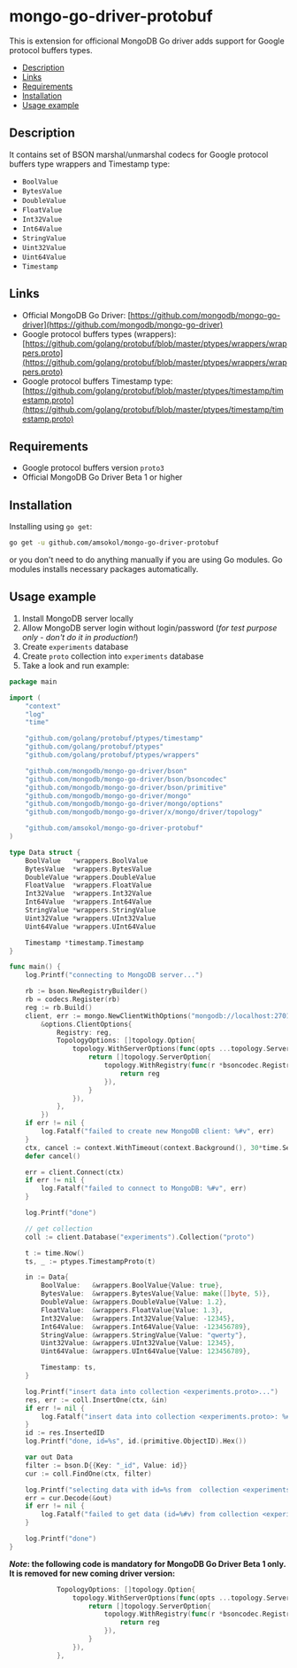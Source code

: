 # mongo-go-driver-protobuf

This is extension for officional MongoDB Go driver adds support for Google protocol buffers types.

- [Description](#description)
- [Links](#links)
- [Requirements](#requirements)
- [Installation](#installation)
- [Usage example](#usage-example)

## Description

It contains set of BSON marshal/unmarshal codecs for Google protocol buffers type wrappers and Timestamp type:

- `BoolValue`
- `BytesValue`
- `DoubleValue`
- `FloatValue`
- `Int32Value`
- `Int64Value`
- `StringValue`
- `Uint32Value`
- `Uint64Value`
- `Timestamp`

## Links

- Official MongoDB Go Driver: [https://github.com/mongodb/mongo-go-driver](https://github.com/mongodb/mongo-go-driver)
- Google protocol buffers types (wrappers): [https://github.com/golang/protobuf/blob/master/ptypes/wrappers/wrappers.proto](https://github.com/golang/protobuf/blob/master/ptypes/wrappers/wrappers.proto)
- Google protocol buffers Timestamp type: [https://github.com/golang/protobuf/blob/master/ptypes/timestamp/timestamp.proto](https://github.com/golang/protobuf/blob/master/ptypes/timestamp/timestamp.proto)
  
## Requirements

- Google protocol buffers version `proto3`
- Official MongoDB Go Driver Beta 1 or higher

## Installation

Installing using `go get`:

```bash
go get -u github.com/amsokol/mongo-go-driver-protobuf
```

or you don't need to do anything manually if you are using Go modules. Go modules installs necessary packages automatically.

## Usage example

1. Install MongoDB server locally
2. Allow MongoDB server login without login/password (*for test purpose only - don't do it in production!*)
3. Create `experiments` database
4. Create `proto` collection into `experiments` database
5. Take a look and run example:

```go
package main

import (
    "context"
    "log"
    "time"

    "github.com/golang/protobuf/ptypes/timestamp"
    "github.com/golang/protobuf/ptypes"
    "github.com/golang/protobuf/ptypes/wrappers"

    "github.com/mongodb/mongo-go-driver/bson"
    "github.com/mongodb/mongo-go-driver/bson/bsoncodec"
    "github.com/mongodb/mongo-go-driver/bson/primitive"
    "github.com/mongodb/mongo-go-driver/mongo"
    "github.com/mongodb/mongo-go-driver/mongo/options"
    "github.com/mongodb/mongo-go-driver/x/mongo/driver/topology"

    "github.com/amsokol/mongo-go-driver-protobuf"
)

type Data struct {
    BoolValue   *wrappers.BoolValue
    BytesValue  *wrappers.BytesValue
    DoubleValue *wrappers.DoubleValue
    FloatValue  *wrappers.FloatValue
    Int32Value  *wrappers.Int32Value
    Int64Value  *wrappers.Int64Value
    StringValue *wrappers.StringValue
    Uint32Value *wrappers.UInt32Value
    Uint64Value *wrappers.UInt64Value

    Timestamp *timestamp.Timestamp
}

func main() {
    log.Printf("connecting to MongoDB server...")

    rb := bson.NewRegistryBuilder()
    rb = codecs.Register(rb)
    reg := rb.Build()
    client, err := mongo.NewClientWithOptions("mongodb://localhost:27017",
        &options.ClientOptions{
            Registry: reg,
            TopologyOptions: []topology.Option{
                topology.WithServerOptions(func(opts ...topology.ServerOption) []topology.ServerOption {
                    return []topology.ServerOption{
                        topology.WithRegistry(func(r *bsoncodec.Registry) *bsoncodec.Registry {
                            return reg
                        }),
                    }
                }),
            },
        })
    if err != nil {
        log.Fatalf("failed to create new MongoDB client: %#v", err)
    }
    ctx, cancel := context.WithTimeout(context.Background(), 30*time.Second)
    defer cancel()

    err = client.Connect(ctx)
    if err != nil {
        log.Fatalf("failed to connect to MongoDB: %#v", err)
    }

    log.Printf("done")

    // get collection
    coll := client.Database("experiments").Collection("proto")

    t := time.Now()
    ts, _ := ptypes.TimestampProto(t)

    in := Data{
        BoolValue:   &wrappers.BoolValue{Value: true},
        BytesValue:  &wrappers.BytesValue{Value: make([]byte, 5)},
        DoubleValue: &wrappers.DoubleValue{Value: 1.2},
        FloatValue:  &wrappers.FloatValue{Value: 1.3},
        Int32Value:  &wrappers.Int32Value{Value: -12345},
        Int64Value:  &wrappers.Int64Value{Value: -123456789},
        StringValue: &wrappers.StringValue{Value: "qwerty"},
        Uint32Value: &wrappers.UInt32Value{Value: 12345},
        Uint64Value: &wrappers.UInt64Value{Value: 123456789},

        Timestamp: ts,
    }

    log.Printf("insert data into collection <experiments.proto>...")
    res, err := coll.InsertOne(ctx, &in)
    if err != nil {
        log.Fatalf("insert data into collection <experiments.proto>: %#v", err)
    }
    id := res.InsertedID
    log.Printf("done, id=%s", id.(primitive.ObjectID).Hex())

    var out Data
    filter := bson.D{{Key: "_id", Value: id}}
    cur := coll.FindOne(ctx, filter)

    log.Printf("selecting data with id=%s from  collection <experiments.proto>...", id.(primitive.ObjectID).Hex())
    err = cur.Decode(&out)
    if err != nil {
        log.Fatalf("failed to get data (id=%#v) from collection <experiments.proto>: %#v", id, err)
    }

    log.Printf("done")
}
```

***Note*: the following code is mandatory for MongoDB Go Driver Beta 1 only. It is removed for new coming driver version:**

```go
            TopologyOptions: []topology.Option{
                topology.WithServerOptions(func(opts ...topology.ServerOption) []topology.ServerOption {
                    return []topology.ServerOption{
                        topology.WithRegistry(func(r *bsoncodec.Registry) *bsoncodec.Registry {
                            return reg
                        }),
                    }
                }),
            },
```

